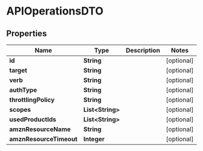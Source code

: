 

# APIOperationsDTO

## Properties

Name | Type | Description | Notes
------------ | ------------- | ------------- | -------------
**id** | **String** |  |  [optional]
**target** | **String** |  |  [optional]
**verb** | **String** |  |  [optional]
**authType** | **String** |  |  [optional]
**throttlingPolicy** | **String** |  |  [optional]
**scopes** | **List&lt;String&gt;** |  |  [optional]
**usedProductIds** | **List&lt;String&gt;** |  |  [optional]
**amznResourceName** | **String** |  |  [optional]
**amznResourceTimeout** | **Integer** |  |  [optional]



